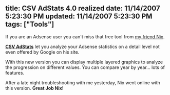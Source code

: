 title: CSV AdStats 4.0 realized
date: 11/14/2007 5:23:30 PM
updated: 11/14/2007 5:23:30 PM
tags: ["Tools"]
---
If you are an Adsense user you can't miss that free tool from [my friend Nix](http://blogs.codes-sources.com/nix/).

[**CSV AdStats**](http://www.nix.fr/csvadstats.aspx) let you analyze your Adsense statistics on a detail level not even offered by Google on his site.

With this new version you can display multiple layered graphics to analyze the progression on different values. You can compare year by year... lots of features.

After a late night troubleshooting with me yesterday, Nix went online with this version. **Great Job Nix!**
